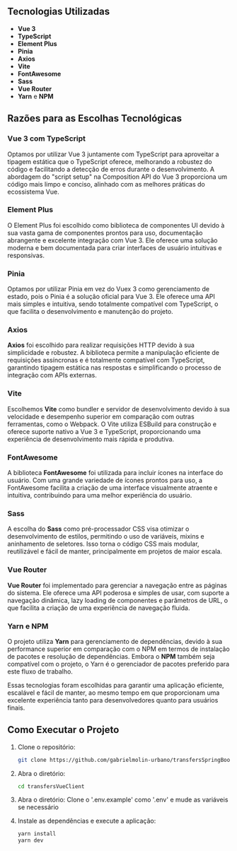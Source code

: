 ## Tecnologias Utilizadas

- **Vue 3**
- **TypeScript**
- **Element Plus**
- **Pinia**
- **Axios**
- **Vite**
- **FontAwesome**
- **Sass**
- **Vue Router**
- **Yarn** e **NPM**

## Razões para as Escolhas Tecnológicas

### Vue 3 com TypeScript
Optamos por utilizar Vue 3 juntamente com TypeScript para aproveitar a tipagem estática que o TypeScript oferece, melhorando a robustez do código e facilitando a detecção de erros durante o desenvolvimento. A abordagem do "script setup" na Composition API do Vue 3 proporciona um código mais limpo e conciso, alinhado com as melhores práticas do ecossistema Vue.

### Element Plus
O Element Plus foi escolhido como biblioteca de componentes UI devido à sua vasta gama de componentes prontos para uso, documentação abrangente e excelente integração com Vue 3. Ele oferece uma solução moderna e bem documentada para criar interfaces de usuário intuitivas e responsivas.

### Pinia
Optamos por utilizar Pinia em vez do Vuex 3 como gerenciamento de estado, pois o Pinia é a solução oficial para Vue 3. Ele oferece uma API mais simples e intuitiva, sendo totalmente compatível com TypeScript, o que facilita o desenvolvimento e manutenção do projeto.

### Axios
**Axios** foi escolhido para realizar requisições HTTP devido à sua simplicidade e robustez. A biblioteca permite a manipulação eficiente de requisições assíncronas e é totalmente compatível com TypeScript, garantindo tipagem estática nas respostas e simplificando o processo de integração com APIs externas.

### Vite
Escolhemos **Vite** como bundler e servidor de desenvolvimento devido à sua velocidade e desempenho superior em comparação com outras ferramentas, como o Webpack. O Vite utiliza ESBuild para construção e oferece suporte nativo a Vue 3 e TypeScript, proporcionando uma experiência de desenvolvimento mais rápida e produtiva.

### FontAwesome
A biblioteca **FontAwesome** foi utilizada para incluir ícones na interface do usuário. Com uma grande variedade de ícones prontos para uso, a FontAwesome facilita a criação de uma interface visualmente atraente e intuitiva, contribuindo para uma melhor experiência do usuário.

### Sass
A escolha do **Sass** como pré-processador CSS visa otimizar o desenvolvimento de estilos, permitindo o uso de variáveis, mixins e aninhamento de seletores. Isso torna o código CSS mais modular, reutilizável e fácil de manter, principalmente em projetos de maior escala.

### Vue Router
**Vue Router** foi implementado para gerenciar a navegação entre as páginas do sistema. Ele oferece uma API poderosa e simples de usar, com suporte a navegação dinâmica, lazy loading de componentes e parâmetros de URL, o que facilita a criação de uma experiência de navegação fluida.

### Yarn e NPM
O projeto utiliza **Yarn** para gerenciamento de dependências, devido à sua performance superior em comparação com o NPM em termos de instalação de pacotes e resolução de dependências. Embora o **NPM** também seja compatível com o projeto, o Yarn é o gerenciador de pacotes preferido para este fluxo de trabalho. 

Essas tecnologias foram escolhidas para garantir uma aplicação eficiente, escalável e fácil de manter, ao mesmo tempo em que proporcionam uma excelente experiência tanto para desenvolvedores quanto para usuários finais.

## Como Executar o Projeto

1. Clone o repositório:

   ```bash
   git clone https://github.com/gabrielmolin-urbano/transfersSpringBootAPI
   ```

2. Abra o diretório:

   ```bash
   cd transfersVueClient
   ```

3. Abra o diretório:
   Clone o '.env.example' como '.env' e mude as variáveis se necessário

4. Instale as dependências e execute a aplicação:

   ```bash
   yarn install
   yarn dev
   ```